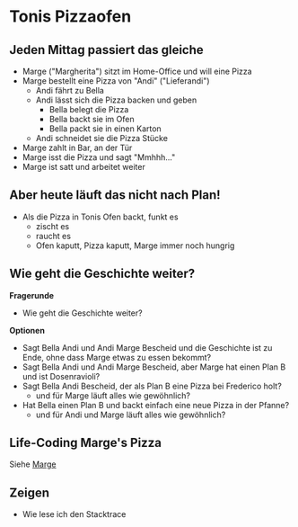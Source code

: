 # Tonis Pizzaofen

## Jeden Mittag passiert das gleiche

* Marge ("Margherita") sitzt im Home-Office und will eine Pizza
* Marge bestellt eine Pizza von "Andi" ("Lieferandi")
  * Andi fährt zu Bella
  * Andi lässt sich die Pizza backen und geben
    * Bella belegt die Pizza
    * Bella backt sie im Ofen
    * Bella packt sie in einen Karton
  * Andi schneidet sie die Pizza Stücke
* Marge zahlt in Bar, an der Tür
* Marge isst die Pizza und sagt "Mmhhh..."
* Marge ist satt und arbeitet weiter

## Aber heute läuft das nicht nach Plan!

* Als die Pizza in Tonis Ofen backt, funkt es
  * zischt es
  * raucht es
  * Ofen kaputt, Pizza kaputt, Marge immer noch hungrig

## Wie geht die Geschichte weiter?

**Fragerunde**
* Wie geht die Geschichte weiter?

**Optionen**

* Sagt Bella Andi und Andi Marge Bescheid und die Geschichte ist zu Ende, ohne dass Marge etwas zu essen bekommt?
* Sagt Bella Andi und Andi Marge Bescheid, aber Marge hat einen Plan B und ist Dosenravioli?
* Sagt Bella Andi Bescheid, der als Plan B eine Pizza bei Frederico holt?
  * und für Marge läuft alles wie gewöhnlich?
* Hat Bella einen Plan B und backt einfach eine neue Pizza in der Pfanne?
  * und für Andi und Marge läuft alles wie gewöhnlich?

## Life-Coding Marge's Pizza

Siehe [Marge](src/main/java/Marge.java)

## Zeigen

* Wie lese ich den Stacktrace

